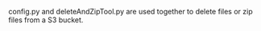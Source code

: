 config.py and deleteAndZipTool.py are used together to delete files or zip files from a S3 bucket. 
